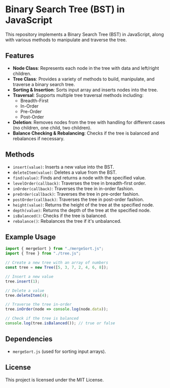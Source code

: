 # Binary Search Tree (BST) in JavaScript

This repository implements a Binary Search Tree (BST) in JavaScript, along with various methods to manipulate and traverse the tree.

## Features

- **Node Class**: Represents each node in the tree with data and left/right children.
- **Tree Class**: Provides a variety of methods to build, manipulate, and traverse a binary search tree.
- **Sorting & Insertion**: Sorts input array and inserts nodes into the tree.
- **Traversal**: Supports multiple tree traversal methods including:
  - Breadth-First
  - In-Order
  - Pre-Order
  - Post-Order
- **Deletion**: Removes nodes from the tree with handling for different cases (no children, one child, two children).
- **Balance Checking & Rebalancing**: Checks if the tree is balanced and rebalances if necessary.

## Methods

- `insert(value)`: Inserts a new value into the BST.
- `deleteItem(value)`: Deletes a value from the BST.
- `find(value)`: Finds and returns a node with the specified value.
- `levelOrder(callback)`: Traverses the tree in breadth-first order.
- `inOrder(callback)`: Traverses the tree in in-order fashion.
- `preOrder(callback)`: Traverses the tree in pre-order fashion.
- `postOrder(callback)`: Traverses the tree in post-order fashion.
- `height(value)`: Returns the height of the tree at the specified node.
- `depth(value)`: Returns the depth of the tree at the specified node.
- `isBalanced()`: Checks if the tree is balanced.
- `rebalance()`: Rebalances the tree if it's unbalanced.

## Example Usage

```javascript
import { mergeSort } from "./mergeSort.js";
import { Tree } from "./tree.js";

// Create a new tree with an array of numbers
const tree = new Tree([5, 3, 7, 2, 4, 6, 8]);

// Insert a new value
tree.insert(1);

// Delete a value
tree.deleteItem(4);

// Traverse the tree in-order
tree.inOrder(node => console.log(node.data));

// Check if the tree is balanced
console.log(tree.isBalanced()); // true or false
```

## Dependencies

- `mergeSort.js` (used for sorting input arrays).

## License

This project is licensed under the MIT License.